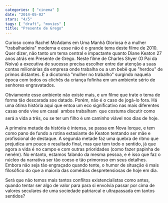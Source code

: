 ```yaml
---
categories: [ "cinema" ]
date: "2014-05-02"
stars: "4/5"
tags: [ "draft", "movies" ]
title: "Presente de Grego"
---
```

Curioso como Rachel McAdams em Uma Manhã Gloriosa é a mulher
"trabalhadeira" moderna e esse não é o grande tema deste filme de
2010. Quer dizer, não tanto um tema central e impactante quanto Diane
Keaton 27 anos atrás em Presente de Grego. Neste filme de Charles
Shyer (O Pai da Noiva) a executiva de sucesso precisa escolher entre
dar atenção a suas contas milionárias da empresa onde trabalha ou a
um bebê que "herdou" de primos distantes. É a dicotomia "mulher no
trabalho" surgindo naquela época com todos os clichês da criança
fofinha em um ambiente sério de senhores engravatados.

Obviamente esse ambiente não existe mais, e um filme que trate o tema
de forma tão descarada soe datado. Porém, não é o caso de jogá-lo
fora. Há uma ótima história aqui que entoa um eco significativo
nas mais diferentes casas onde vive um casal  ambos trabalham  que
costuma discutir como será a vida a três, ou se ter um filho é um
caminho viável nos dias de hoje.

A primeira metade da história é intensa, se passa em Nova Iorque, e
tem como pano de fundo a rotina extasiante de Keaton tentando ser mãe
e profissional de destaque. A segunda metade faz uma quebra de ritmo
que prejudica um pouco o resultado final, mas que tem todo o sentido,
já que agora a vida é no campo e com outras prioridades (como fazer
papinha de neném). No entanto, estamos falando da mesma pessoa, e é
isso que faz o núcleo da narrativa ser tão coeso e tão primoroso
em seus detalhes. Embora não seja tão engraçado quando tente, o
humor de situação é mais filosófico do que a maioria das comédias
despretensiosas de hoje em dia.

Será que não temos mais tantos conflitos existencialistas como antes,
quando tentar ser algo de valor para para si envolvia passar por cima de
valores seculares de uma sociedade patriarcal e ultrapassada em tantos
sentidos?
